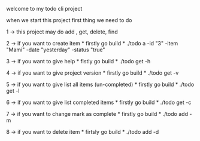 welcome to my todo cli project 

when we start this project first thing we need to do

1 -> this project may do add , get, delete, find

2 -> if you want to create item 
    * firstly go build 
    * ./todo a -id "3" -item "Mami" -date "yesterday" -status "true"

3 -> if you want to give help 
    * fistly go build
    * ./todo get -h 

4 -> if you want to give project version
    * firstly go build 
    * ./todo get -v

5 -> if you want to give list all items (un-completed)
    * firstly go build
    * ./todo get -l

6 -> if you want to give list completed items
    * firstly go build
    * ./todo get -c

7 -> if you want to change mark as complete
    * firstly go build
    * ./todo add -m <TODO-ID>

8 -> if you want to delete item
    * firtsly go build
    * ./todo add -d <TODO-ID>
